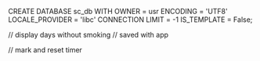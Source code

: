 CREATE DATABASE sc_db
    WITH
    OWNER = usr
    ENCODING = 'UTF8'
    LOCALE_PROVIDER = 'libc'
    CONNECTION LIMIT = -1
    IS_TEMPLATE = False;

// display days without smoking
// saved with app

// mark and reset timer